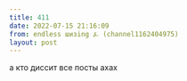 ```yaml
---
title: 411
date: 2022-07-15 21:16:09
from: endless шизing ⍼ (channel1162404975)
layout: post
---
```


а кто диссит все посты ахах

